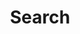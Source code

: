 ---
title: "Search" # in any language you want
layout: "search" # is necessary
url: "/search"
description: "I really hope some of this help you out."
summary: "search"
placeholder: "placeholder text in search input box"
---